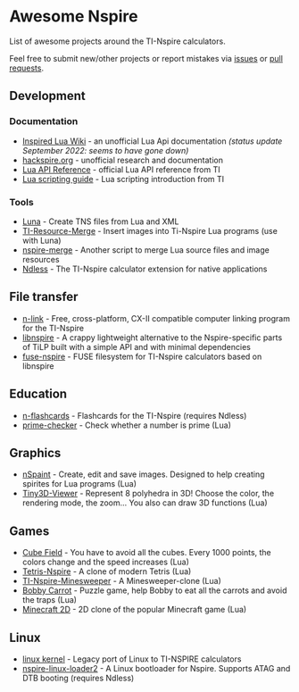 
# Awesome Nspire

List of awesome projects around the TI-Nspire calculators.

Feel free to submit new/other projects or report mistakes via [issues](https://github.com/alexcoder04/awesome-nspire/issues) or [pull requests](https://github.com/alexcoder04/awesome-nspire/pulls).

## Development

### Documentation

 - [Inspired Lua Wiki](https://wiki.inspired-lua.org/) - an unofficial Lua Api documentation *(status update September 2022: seems to have gone down)*
 - [hackspire.org](https://hackspire.org//index.php?title=Main_Page) - unofficial research and documentation
 - [Lua API Reference](https://education.ti.com/-/media/7EFB09CED41C4190AFF8F60283B6727A) - official Lua API reference from TI
 - [Lua scripting guide](https://education.ti.com/-/media/710B5A95C80B4C3AA822CA65A1ECAB75) - Lua scripting introduction from TI

### Tools

 - [Luna](https://github.com/ndless-nspire/Luna) - Create TNS files from Lua and XML
 - [TI-Resource-Merge](https://github.com/DaveDuck321/TI-Resource-Merge) - Insert images into Ti-Nspire Lua programs (use with Luna)
 - [nspire-merge](https://github.com/alexcoder04/nspire-merge) - Another script to merge Lua source files and image resources
 - [Ndless](https://github.com/ndless-nspire/Ndless) - The TI-Nspire calculator extension for native applications

## File transfer

 - [n-link](https://github.com/lights0123/n-link) - Free, cross-platform, CX-II compatible computer linking program for the TI-Nspire
 - [libnspire](https://github.com/Vogtinator/libnspire) - A crappy lightweight alternative to the Nspire-specific parts of TiLP built with a simple API and with minimal dependencies
 - [fuse-nspire](https://github.com/Vogtinator/fuse-nspire) - FUSE filesystem for TI-Nspire calculators based on libnspire

## Education

 - [n-flashcards](https://github.com/lights0123/n-flashcards) - Flashcards for the TI-Nspire (requires Ndless)
 - [prime-checker](https://github.com/alexcoder04/prime-checker) - Check whether a number is prime (Lua)

## Graphics

 - [nSpaint](https://www.ticalc.org/archives/files/fileinfo/447/44726.html) - Create, edit and save images. Designed to help creating spirites for Lua programs (Lua)
 - [Tiny3D-Viewer](https://www.ticalc.org/archives/files/fileinfo/444/44416.html) - Represent 8 polyhedra in 3D! Choose the color, the rendering mode, the zoom... You also can draw 3D functions (Lua)

## Games

 - [Cube Field](https://www.ticalc.org/archives/files/fileinfo/443/44308.html) - You have to avoid all the cubes. Every 1000 points, the colors change and the speed increases (Lua)
 - [Tetris-Nspire](https://github.com/DaveDuck321/Tetris-Nspire) - A clone of modern Tetris (Lua)
 - [TI-Nspire-Minesweeper](https://github.com/Skayo/TI-Nspire-Minesweeper) - A Minesweeper-clone (Lua)
 - [Bobby Carrot](https://www.ticalc.org/archives/files/fileinfo/440/44058.html) - Puzzle game, help Bobby to eat all the carrots and avoid the traps (Lua)
 - [Minecraft 2D](https://www.ticalc.org/archives/files/fileinfo/457/45729.html) - 2D clone of the popular Minecraft game (Lua)

## Linux

 - [linux kernel](https://github.com/tangrs/linux) - Legacy port of Linux to TI-NSPIRE calculators
 - [nspire-linux-loader2](https://github.com/tangrs/nspire-linux-loader2) - A Linux bootloader for Nspire. Supports ATAG and DTB booting (requires Ndless)
